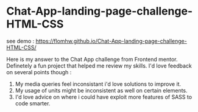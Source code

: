 # Chat-App-landing-page-challenge-HTML-CSS
see demo : https://flomhw.github.io/Chat-App-landing-page-challenge-HTML-CSS/

Here is my answer to the Chat App challenge from Frontend mentor. 
Definetely a fun project that helped me review my skills. I'd love feedback on several points though :
1. My media queries feel inconsistant i'd love solutions to improve it.
2. My usage of units might be inconsistent as well on certain elements.
3. I'd love advice on where i could have exploit more features of SASS to code smarter.
